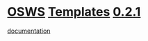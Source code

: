 # [OSWS](https://github.com/OSWS) [Templates](https://github.com/OSWS/OSWS-Templates) [0.2.1](https://github.com/OSWS/OSWS-Templates/wiki/0.2.1)

[documentation](https://github.com/OSWS/OSWS-Templates/wiki)